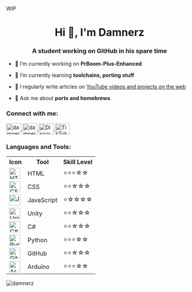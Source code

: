 WIP

<h1 align="center">Hi 👋, I'm Damnerz</h1>
<h3 align="center">A student working on GitHub in his spare time</h3>

- 🔭 I’m currently working on **PrBoom-Plus-Enhanced**

- 🌱 I’m currently learning **toolchains, porting stuff**

- 📝 I regularly write articles on [YouTube videos and projects on the web](#)

- 💬 Ask me about **ports and homebrews**

<h3 align="left">Connect with me:</h3>
<p align="left">
  <a href="https://twitter.com/RTROGEEK" target="blank">
    <img align="center" src="https://raw.githubusercontent.com/rahuldkjain/github-profile-readme-generator/master/src/images/icons/Social/twitter.svg" alt="damnerz" height="30" width="40" />
  </a>
  <a href="https://www.youtube.com/damnerz" target="blank">
    <img align="center" src="https://raw.githubusercontent.com/rahuldkjain/github-profile-readme-generator/master/src/images/icons/Social/youtube.svg" alt="damnerz" height="30" width="40" />
  </a>
  <a href="https://discord.gg/rdbUMSzHrc" target="blank">
    <img align="center" src="https://raw.githubusercontent.com/rahuldkjain/github-profile-readme-generator/master/src/images/icons/Social/discord.svg" alt="Discord" height="30" width="40" />
  </a>
  <a href="https://www.tiktok.com/@damnerz6" target="blank">
    <img align="center" src="https://upload.wikimedia.org/wikipedia/commons/0/09/TikTok_logo.svg" alt="TikTok" height="30" width="40" />
  </a>
</p>

<h3 align="left">Languages and Tools:</h3>

<table>
  <tr>
    <th>Icon</th>
    <th>Tool</th>
    <th>Skill Level</th>
  </tr>
  <tr>
    <td><img align="center" alt="HTML" width="30px" src="https://cdn.jsdelivr.net/gh/devicons/devicon/icons/html5/html5-plain.svg" /></td>
    <td>HTML</td>
    <td>⭐⭐⭐☆☆</td>
  </tr>
  <tr>
    <td><img align="center" alt="CSS" width="30px" src="https://cdn.jsdelivr.net/gh/devicons/devicon/icons/css3/css3-plain.svg" /></td>
    <td>CSS</td>
    <td>⭐⭐☆☆☆</td>
  </tr>
  <tr>
    <td><img align="center" alt="JavaScript" width="30px" src="https://cdn.jsdelivr.net/gh/devicons/devicon/icons/javascript/javascript-plain.svg" /></td>
    <td>JavaScript</td>
    <td>⭐☆☆☆☆</td>
  </tr>
  <tr>
    <td><img align="center" alt="Unity" width="30px" src="https://cdn.jsdelivr.net/gh/devicons/devicon/icons/unity/unity-original.svg" /></td>
    <td>Unity</td>
    <td>⭐⭐☆☆☆</td>
  </tr>
  <tr>
    <td><img align="center" alt="C#" width="30px" src="https://cdn.jsdelivr.net/gh/devicons/devicon/icons/csharp/csharp-original.svg" /></td>
    <td>C#</td>
    <td>⭐⭐☆☆☆</td>
  </tr>
  <tr>
    <td><img align="center" alt="Python" width="30px" src="https://cdn.jsdelivr.net/gh/devicons/devicon/icons/python/python-original.svg" /></td>
    <td>Python</td>
    <td>⭐⭐⭐☆☆</td>
  </tr>
  <tr>
    <td><img align="center" alt="GitHub" width="30px" src="https://cdn.jsdelivr.net/gh/devicons/devicon/icons/github/github-original.svg" /></td>
    <td>GitHub</td>
    <td>⭐⭐☆☆☆</td>
  </tr>
  <tr>
    <td><img align="center" alt="Arduino" width="30px" src="https://cdn.jsdelivr.net/gh/devicons/devicon/icons/arduino/arduino-original.svg" /></td>
    <td>Arduino</td>
    <td>⭐⭐⭐☆☆</td>
  </tr>
</table>

<p><img align="center" src="https://github-readme-streak-stats.herokuapp.com/?user=damnerz&" alt="damnerz" /></p>
